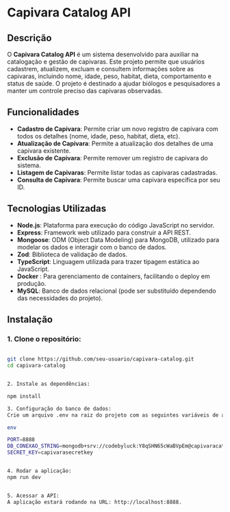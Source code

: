 # Capivara Catalog API

## Descrição

O **Capivara Catalog API** é um sistema desenvolvido para auxiliar na catalogação e gestão de capivaras. Este projeto permite que usuários cadastrem, atualizem, excluam e consultem informações sobre as capivaras, incluindo nome, idade, peso, habitat, dieta, comportamento e status de saúde. O projeto é destinado a ajudar biólogos e pesquisadores a manter um controle preciso das capivaras observadas.

## Funcionalidades

- **Cadastro de Capivara**: Permite criar um novo registro de capivara com todos os detalhes (nome, idade, peso, habitat, dieta, etc).
- **Atualização de Capivara**: Permite a atualização dos detalhes de uma capivara existente.
- **Exclusão de Capivara**: Permite remover um registro de capivara do sistema.
- **Listagem de Capivaras**: Permite listar todas as capivaras cadastradas.
- **Consulta de Capivara**: Permite buscar uma capivara específica por seu ID.

## Tecnologias Utilizadas

- **Node.js**: Plataforma para execução do código JavaScript no servidor.
- **Express**: Framework web utilizado para construir a API REST.
- **Mongoose**: ODM (Object Data Modeling) para MongoDB, utilizado para modelar os dados e interagir com o banco de dados.
- **Zod**: Biblioteca de validação de dados.
- **TypeScript**: Linguagem utilizada para trazer tipagem estática ao JavaScript.
- **Docker** : Para gerenciamento de containers, facilitando o deploy em produção.
- **MySQL**: Banco de dados relacional (pode ser substituído dependendo das necessidades do projeto).

## Instalação

### 1. Clone o repositório:

```bash

git clone https://github.com/seu-usuario/capivara-catalog.git
cd capivara-catalog


2. Instale as dependências:

npm install

3. Configuração do banco de dados:
Crie um arquivo .env na raiz do projeto com as seguintes variáveis de ambiente:

env

PORT=8888
DB_CONEXAO_STRING=mongodb+srv://codebyluck:Y8qSHN65cWaBVpEm@capivaracatalog.rys8d.mongodb.net/
SECRET_KEY=capivarasecretkey


4. Rodar a aplicação:
npm run dev


5. Acessar a API:
A aplicação estará rodando na URL: http://localhost:8888.
